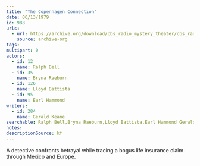 ```yaml
---
title: "The Copenhagen Connection"
date: 06/13/1979
id: 988
urls: 
  - url: https://archive.org/download/cbs_radio_mystery_theater/cbs_radio_mystery_theater-0951-1000.zip/cbs_radio_mystery_theater-0951-1000%2Fcbsrmt_0988_the_copenhegan_connection.mp3
    source: archive-org
tags: 
multipart: 0
actors:  
  - id: 12
    name: Ralph Bell  
  - id: 35
    name: Bryna Raeburn  
  - id: 126
    name: Lloyd Battista  
  - id: 95
    name: Earl Hammond
writers:  
  - id: 284
    name: Gerald Keane
searchable: Ralph Bell,Bryna Raeburn,Lloyd Battista,Earl Hammond Gerald Keane
notes: 
descriptionSource: kf
---
```

A detective confronts betrayal while tracing a bogus life insurance claim through Mexico and Europe.